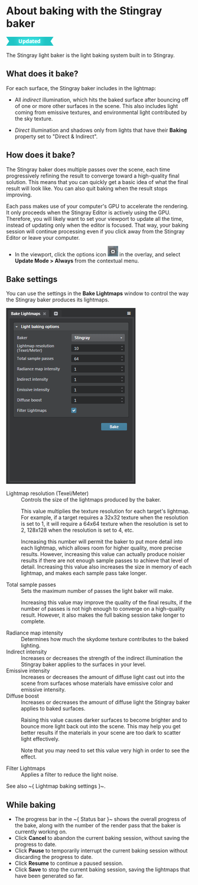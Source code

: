 # About baking with the Stingray baker

![UPDATED](../../../images/updated.png)

The Stingray light baker is the light baking system built in to Stingray.

## What does it bake?

For each surface, the Stingray baker includes in the lightmap:

-	All *indirect* illumination, which hits the baked surface after bouncing off of one or more other surfaces in the scene. This also includes light coming from emissive textures, and environmental light contributed by the sky texture.

-	*Direct* illumination and shadows only from lights that have their **Baking** property set to "Direct & Indirect".

## How does it bake?

The Stingray baker does multiple passes over the scene, each time progressively refining the result to converge toward a high-quality final solution. This means that you can quickly get a basic idea of what the final result will look like. You can also quit baking when the result stops improving.

Each pass makes use of your computer's GPU to accelerate the rendering. It only proceeds when the Stingray Editor is actively using the GPU. Therefore, you will likely want to set your viewport to update all the time, instead of updating only when the editor is focused. That way, your baking session will continue processing even if you click away from the Stingray Editor or leave your computer.

-	In the viewport, click the options icon ![Options](../../../images/icon_assetPreview.png) in the overlay, and select **Update Mode > Always** from the contextual menu.

## Bake settings

You can use the settings in the **Bake Lightmaps** window to control the way the Stingray baker produces its lightmaps.

![Stingray light baker settings](../../../images/bake_lightmaps_stingray.png)

<dl>

<dt>Lightmap resolution (Texel/Meter)</dt>
<dd>Controls the size of the lightmaps produced by the baker.

This value multiplies the texture resolution for each target's lightmap. For example, if a target requires a 32x32 texture when the resolution is set to 1, it will require a 64x64 texture when the resolution is set to 2, 128x128 when the resolution is set to 4, etc.

Increasing this number will permit the baker to put more detail into each lightmap, which allows room for higher quality, more precise results. However, increasing this value can actually produce noisier results if there are not enough sample passes to achieve that level of detail. Increasing this value also increases the size in memory of each lightmap, and makes each sample pass take longer.</dd>

<dt>Total sample passes</dt>
<dd>Sets the maximum number of passes the light baker will make.

Increasing this value may improve the quality of the final results, if the number of passes is not high enough to converge on a high-quality result. However, it also makes the full baking session take longer to complete.</dd>

<dt>Radiance map intensity</dt>
<dd>Determines how much the skydome texture contributes to the baked lighting.</dd>

<dt>Indirect intensity</dt>
<dd>Increases or decreases the strength of the indirect illumination the Stingray baker applies to the surfaces in your level.</dd>

<dt>Emissive intensity</dt>
<dd>Increases or decreases the amount of diffuse light cast out into the scene from surfaces whose materials have emissive color and emissive intensity.</dd>

<dt>Diffuse boost</dt>
<dd>Increases or decreases the amount of diffuse light the Stingray baker applies to baked surfaces.

Raising this value causes darker surfaces to become brighter and to bounce more light back out into the scene. This may help you get better results if the materials in your scene are too dark to scatter light effectively.

Note that you may need to set this value very high in order to see the effect.</dd>

<dt>Filter Lightmaps</dt>
<dd>Applies a filter to reduce the light noise.</dd>

</dl>

See also ~{ Lightmap baking settings }~.

## While baking

-	The progress bar in the ~{ Status bar }~ shows the overall progress of the bake, along with the number of the render pass that the baker is currently working on.
-	Click **Cancel** to abandon the current baking session, without saving the progress to date.
-	Click **Pause** to temporarily interrupt the current baking session without discarding the progress to date.
-	Click **Resume** to continue a paused session.
-	Click **Save** to stop the current baking session, saving the lightmaps that have been generated so far.
